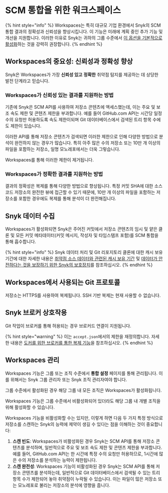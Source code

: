 # SCM 통합을 위한 워크스페이스

{% hint style="info" %}
Workspaces는 특히 대규모 기업 환경에서 Snyk의 SCM 통합 결과의 정확성과 신뢰성을 향상시킵니다. 이 기능은 미래에 계획 중인 추가 기능 및 개선을 지원합니다. 이러한 이유로 Snyk는 귀하의 그룹 수준에서 [이 옵션을 기본적으로 활성화](workspaces-for-scm-integrations.md#manage-workspaces)하는 것을 강력히 권장합니다.
{% endhint %}

## Workspaces의 중요성: 신뢰성과 정확성 향상

Snyk은 Workspaces가 가장 **신뢰성 있고** **정확한** 취약점 탐지를 제공하는 데 상당한 발전 단계라고 믿습니다.

### Workspaces가 신뢰성 있는 결과를 지원하는 방법

기존에 Snyk은 SCM API를 사용하여 저장소 콘텐츠에 액세스했는데, 이는 주요 및 보조 속도 제한 및 콘텐츠 제한을 부과합니다. 예를 들어 GitHub.com API는 시간당 일정 수의 요청만 허용하도록 속도 제한이되며 Git 데이터베이스에서 검색된 트리 항목 수에도 제한이 있습니다.

이러한 API를 통해 저장소 콘텐츠가 검색되면 이러한 제한으로 인해 다양한 방법으로 분석이 완전하지 않는 경우가 많습니다. 특히 아주 많은 수의 저장소 또는 10만 개 이상의 파일을 포함하는 저장소, 일명 모노레포에서는 더욱 그렇습니다.

Workspaces를 통해 이러한 제한이 제거됩니다.

### Workspaces가 정확한 결과를 지원하는 방법

결과의 정확성은 복제를 통해 다양한 방법으로 향상됩니다. 특정 커밋 SHA에 대한 소스 코드 저장소의 완전한 뷰에 접근할 수 있기 때문에, 10만 개 이상의 파일을 포함하는 저장소를 포함한 경우에도 복제를 통해 분석이 더 완전해집니다.

## Snyk 데이터 수집

Workspaces가 활성화되면 Snyk은 주어진 커밋에서 저장소 콘텐츠의 임시 및 얕은 클론 및 모든 커밋 메타데이터(커밋 메시지, 작성자 및 타임스탬프 포함)를 SCM 통합을 통해 흡수합니다.

{% hint style="info" %}
Snyk 데이터 처리 및 Git 리포지토리 클론에 대한 캐시 보유 기간에 대한 자세한 내용은 [취약점 소스 데이터와 관련된 캐시 보유 기간](../../../working-with-snyk/how-snyk-handles-your-data.md#cache-retention-period-related-to-vulnerability-source-data) 및 [데이터가 안전하다는 것을 보장하기 위한 Snyk의 보호장치](../../../working-with-snyk/how-snyk-handles-your-data.md#safeguards-snyk-puts-in-place-to-ensure-data-is-secure)를 참조하십시오.
{% endhint %}

## Workspaces에서 사용되는 Git 프로토콜

저장소는 HTTPS를 사용하여 복제됩니다. SSH 기반 복제는 현재 사용할 수 없습니다.

## Snyk 브로커 상호작용

Git 작업이 브로커를 통해 허용되는 경우 브로커드 연결이 지원됩니다.

{% hint style="warning" %}
이는 `accept.json`에서의 제한을 재정의합니다. 자세한 내용은 [도커를 위한 브로커를 통한 복제 기능](../../../enterprise-setup/snyk-broker/git-clone-through-broker.md)을 참조하십시오.
{% endhint %}

## Workspaces 관리

Workspaces 기능은 그룹 또는 조직 수준에서 **통합 설정** 페이지를 통해 관리됩니다. 이를 위해서는 Snyk 그룹 관리자 또는 Snyk 조직 관리자여야 합니다.

그룹 수준에서 활성화된 경우 해당 그룹 내 모든 조직은 Workspaces가 활성화됩니다.

Workspaces 기능은 그룹 수준에서 비활성화되어 있더라도 해당 그룹 내 개별 조직을 위해 활성화할 수 있습니다.

Workspaces 기능을 비활성화할 수는 있지만, 이렇게 하면 다음 두 가지 특정 방식으로 저장소를 스캔하는 Snyk의 능력에 제약이 생길 수 있다는 점을 이해하는 것이 중요합니다:

1. **스캔 빈도**: Workspaces가 비활성화된 경우 Snyk는 SCM API를 통해 저장소 콘텐츠를 분석하며, 일반적으로 주요 및 보조 속도 제한 및 콘텐츠 제한을 부과합니다. 예를 들어, GitHub.com API는 한 시간에 특정 수의 요청만 허용하므로, 1시간에 많은 수의 저장소를 분석하는 능력이 제한됩니다.
2. **스캔 완전성**: Workspaces 기능이 비활성화된 경우 Snyk는 SCM API를 통해 저장소 콘텐츠를 분석하는데, 일반적으로 Git 데이터베이스에서 검색될 수 있는 트리 항목 수가 제한되어 놓아 취약점이 누락될 수 있습니다. 이는 파일이 많은 저장소 또는 모노레포로 불리는 저장소의 분석에 영향을 줍니다.
